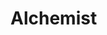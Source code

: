 <!-- TITLE: Alchemist -->
<!-- SUBTITLE: Alchemists are primarily interested in the conversion and transference of one material to another - at a cost. The main pillar of Alchemy is that of Equivalent Exchange: For every gain, there must be an equal loss. Alchemists can create amazing potions unseen elsewhere in the world, using specialized waters and plant materials. They can also create poisons, able to be applied to weapons, food, drink, and used directly on the target of the poisoning. Alchemists are able to imbue precious metals, and even convert them to new metals altogether -->

# Alchemist